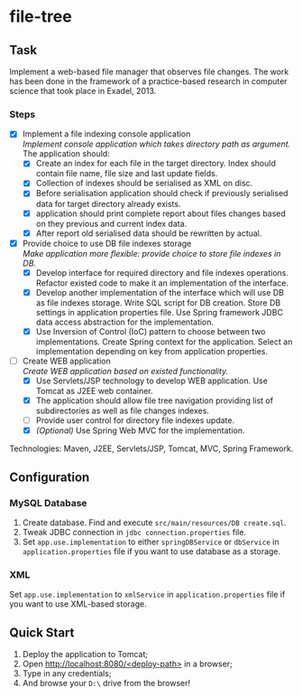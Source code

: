 # file-tree

## Task

Implement a web-based file manager that observes file changes. The work has been done in the framework of a practice-based research in computer science that took place in Exadel, 2013.

### Steps

- [x] Implement a file indexing console application  
  _Implement console application which takes directory path as argument._  
  The application should:  
  - [x] Create an index for each file in the target directory. Index should contain file name, file size and last update fields.
  - [x] Collection of indexes should be serialised as XML on disc.
  - [x] Before serialisation application should check if previously serialised data for target directory already exists.
  - [x] application should print complete report about files changes based on they previous and current index data.
  - [x] After report old serialised data should be rewritten by actual.

- [x] Provide choice to use DB file indexes storage  
  _Make application more flexible: provide choice to store file indexes in DB._  
  - [x] Develop interface for required directory and file indexes operations. Refactor existed code to make it an implementation of the interface.
  - [x] Develop another implementation of the interface which will use DB as file indexes storage. Write SQL script for DB creation. Store DB settings in application properties file. Use Spring framework JDBC data access abstraction for the implementation.
  - [x] Use Inversion of Control (IoC) pattern to choose between two implementations. Create Spring context for the application. Select an implementation depending on key from application properties.

- [ ] Create WEB application  
  _Create WEB application based on existed functionality._  
  - [x] Use Servlets/JSP technology to develop WEB application. Use Tomcat as J2EE web container.
  - [x] The application should allow file tree navigation providing list of subdirectories as well as file changes indexes.
  - [ ] Provide user control for directory file indexes update.
  - [x] _(Optional)_ Use Spring Web MVC for the implementation.

Technologies: Maven, J2EE, Servlets/JSP, Tomcat, MVC, Spring Framework.

## Configuration

### MySQL Database

1. Create database. Find and execute `src/main/resources/DB create.sql`.  
2. Tweak JDBC connection in `jdbc connection.properties` file.  
3. Set `app.use.implementation` to either `springDBService` or `dbService` in `application.properties` file if you want to use database as a storage.

### XML

Set `app.use.implementation` to `xmlService` in `application.properties` file if you want to use XML-based storage.

## Quick Start

1. Deploy the application to Tomcat;
2. Open [http://localhost:8080/&lt;deploy-path&gt;](http://localhost:8080/file-tree) in a browser;
3. Type in any credentials;
4. And browse your `D:\` drive from the browser!
